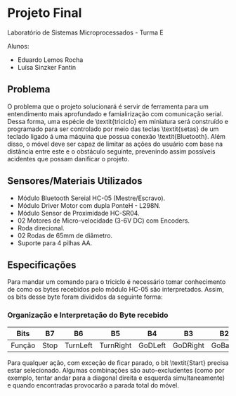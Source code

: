 # Projeto Final

Laboratório de Sistemas Microprocessados - Turma E

Alunos: 

- Eduardo Lemos Rocha
- Luísa Sinzker Fantin

## Problema

O problema que o projeto solucionará é servir de ferramenta para um entendimento mais aprofundado e famialirização com comunicação serial. Dessa forma, uma espécie de \textit{triciclo} em miniatura será construído e programado para ser controlado por meio das teclas \textit{setas} de um teclado ligado á uma máquina que possua conexão \textit{Bluetooth}. Além disso, o móvel deve ser capaz de limitar as ações do usuário com base na distância entre este e o obstáculo seguinte, prevenindo assim possíveis acidentes que possam danificar o projeto.

## Sensores/Materiais Utilizados

- Módulo Bluetooth Sereial HC-05 (Mestre/Escravo).
- Módulo Driver Motor com dupla PonteH - L298N.
- Módulo Sensor de Proximidade HC-SR04.
- 02 Motores de Micro-velocidade (3-6V DC) com Encoders.
- Roda direcional.
- 02 Rodas de 65mm de diâmetro.
- Suporte para 4 pilhas AA.

## Especificações

Para mandar um comando para o triciclo é necessário tomar conhecimento de como os bytes recebidos pelo módulo HC-05 são interpretados. Assim, os bits desse byte foram divididos da seguinte forma:

### Organização e Interpretação do Byte recebido
| Bits | B7 | B6 | B5 | B4 | B3 | B2 | B1 | B0 |
|------|----|----|----|----|----|----|----|----|
| Função | Stop | TurnLeft | TurnRight | GoDLeft | GoDRight | GoBack | GoForward | Start |

Para qualquer ação, com exceção de ficar parado, o bit \textit{Start} precisa estar selecionado. Algumas combinações são auto-excludentes (como por exemplo, tentar andar para a diagonal direita e esquerda simultaneamente) e quando encontradas provocarão a parada total do móvel.

